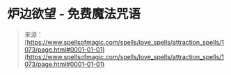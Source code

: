 <!--yml

category: 未分类

date: 2024-06-12 18:33:49

-->

# 炉边欲望 - 免费魔法咒语

> 来源：[https://www.spellsofmagic.com/spells/love_spells/attraction_spells/1073/page.html#0001-01-01](https://www.spellsofmagic.com/spells/love_spells/attraction_spells/1073/page.html#0001-01-01)
